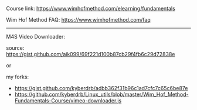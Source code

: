 Course link: https://www.wimhofmethod.com/elearning/fundamentals

Wim Hof Method FAQ: https://www.wimhofmethod.com/faq

---

M4S Video Downloader:

source: https://gist.github.com/aik099/69f221d100b87cb29f4fb6c29d72838e

or

my forks:

* https://gist.github.com/kyberdrb/adbb362f31b96c1ad7cfc7c65c6be87e
* https://github.com/kyberdrb/Linux_utils/blob/master/Wim_Hof_Method-Fundamentals-Course/vimeo-downloader.js

